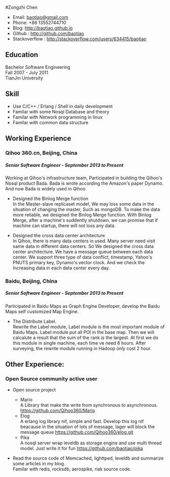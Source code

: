 #Zongzhi Chen

* Email: <baotiao@gmail.com>
* Phone: +86 13552744710 
* Blog: <http://baotiao.github.io>
* Github : <http://github.com/baotiao>
* Stackoverflow : <http://stackoverflow.com/users/634415/baotiao>

## Education
Bachelor Software Engineering  
Fall 2007 - July 2011  
TianJin University

## Skill

* Use C/C++ / Erlang / Shell in daily development
* Familar with some Nosql Database and theory
* Familar with Network programming in linux
* Familar with common data structure

## Working Experience

### Qihoo 360.cn, Beijing, China

##### Senior Software Engineer - September 2013 to Present

Working at Qihoo's infrastructure team, Participated in building the Qihoo's Nosql product Bada. Bada is wrote according the Amazon's paper Dynamo. And now Bada is widely used in Qihoo

* Designed the Binlog Merge function  
    In the Master-slave replicaset model, We may loss some data in the situation of changing the master, Such as mongoDB. To make the data more reliable, we designed the Binlog Merge function. With Binlog Merge, after a machine's suddently shutdown, we can promise that if machine can startup, there will not loss any data.
    
* Designed the cross data center architecture  
    In Qihoo, there is many data centers in used. Many server need visit same data in different data centers. So We designed the cross data center architecture. We have a message queue between each data center. We support three type of data conflict, timestamp, Yahoo's PNUTS primary key, Dynamo's vector clock. And we check the Increasing data in each data center every day.

 
<!--
* upgrade hive version in production 
-->

### Baidu, Beijing, China

##### Senior Software Engineer - September 2013 to Present

Participated in Baidu Maps as Graph Engine Developer, develop the Baidu Maps self customized Map Engine.

* The Distribute Label.  Rewrite the Label module, Label module is the most important module of Baidu Maps. Label module put all POI in the base map. Then we will calcalute a result that the sum of the rank is the largest. At first we do this module in single machine, each time ve need 8 hours.  After surveying, the rewrite module running in Hadoop only cost 2 hour.
## Other Experience:

### Open Source community active user

* Open source project  
    * Mario  
A Library that make the write from synchronous to asynchronous.
<https://github.com/Qihoo360/Mario>
    * Elog  
    A erlang log library nif, simple and fast. Develop this log nif beacause in the situation of lots of message, lager will block the message queue
    <https://github.com/Qihoo360/elog.git>
    * Pika  
    A nosql server wrap leveldb as storage engine and use multi thread model. Just write it for fun
    <https://github.com/baotiao/pika>

* Read the source code of Memcached, lighttped, leveldb and summarize some articles in my blog.  
Familar with redis, rocksdb, aerospike, riak source code.



